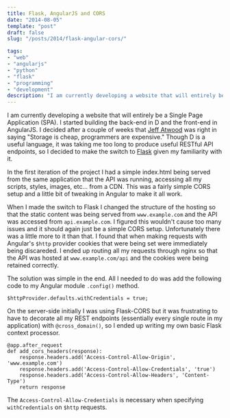 ```yaml
---
title: Flask, AngularJS and CORS
date: "2014-08-05"
template: "post"
draft: false
slug: "/posts/2014/flask-angular-cors/"

tags:
- "web"
- "angularjs"
- "python"
- "flask"
- "programming"
- "development"
description: "I am currently developing a website that will entirely be a Single Page Application (SPA).  I started building the back-end in D and the front-end in AngularJS.  I decided after a couple of weeks that [Jeff Atwood](http://www.codinghorror.com) was right in saying 'Storage is cheap, programmers are expensive.'  Though D is a useful language, it was taking me too long to produce useful RESTful API endpoints, so I decided to make the switch to [Flask](http://flask.pocoo.com) given my familiarity with it."
---
```

I am currently developing a website that will entirely be a Single Page Application (SPA).  I started building the back-end in D and the front-end in AngularJS.  I decided after a couple of weeks that [Jeff Atwood](http://www.codinghorror.com) was right in saying "Storage is cheap, programmers are expensive."  Though D is a useful language, it was taking me too long to produce useful RESTful API endpoints, so I decided to make the switch to [Flask](http://flask.pocoo.com) given my familiarity with it.

In the first iteration of the project I had a simple index.html being served from the same application that the API was running, accessing all my scripts, styles, images, etc... from a CDN.  This was a fairly simple CORS setup and a little bit of tweaking in Angular to make it all work.

When I made the switch to Flask I changed the structure of the hosting so that the static content was being served from `www.example.com` and the API was accessed from `api.example.com`.  I figured this wouldn't cause too many issues and it should again just be a simple CORS setup.  Unfortunately there was a little more to it than that.  I found that when making requests with Angular's `$http` provider cookies that were being set were immediately being discareded.  I ended up routing all my requests through nginx so that the API was hosted at `www.example.com/api` and the cookies were being retained correctly.

The solution was simple in the end.  All I needed to do was add the following code to my Angular module `.config()` method.

    $httpProvider.defaults.withCredentials = true;

On the server-side initially I was using Flask-CORS but it was frustrating to have to decorate all my REST endpoints (essentially every single route in my application) with `@cross_domain()`, so I ended up writing my own basic Flask context processor.

    @app.after_request
    def add_cors_headers(response):
        response.headers.add('Access-Control-Allow-Origin', 'www.example.com')
        response.headers.add('Access-Control-Allow-Credentials', 'true')
        response.headers.add('Access-Control-Allow-Headers', 'Content-Type')
        return response

The `Access-Control-Allow-Credentials` is necessary when specifying `withCredentials` on `$http` requests.